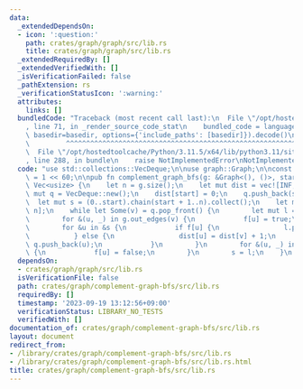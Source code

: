 ```yaml
---
data:
  _extendedDependsOn:
  - icon: ':question:'
    path: crates/graph/graph/src/lib.rs
    title: crates/graph/graph/src/lib.rs
  _extendedRequiredBy: []
  _extendedVerifiedWith: []
  _isVerificationFailed: false
  _pathExtension: rs
  _verificationStatusIcon: ':warning:'
  attributes:
    links: []
  bundledCode: "Traceback (most recent call last):\n  File \"/opt/hostedtoolcache/Python/3.11.5/x64/lib/python3.11/site-packages/onlinejudge_verify/documentation/build.py\"\
    , line 71, in _render_source_code_stat\n    bundled_code = language.bundle(stat.path,\
    \ basedir=basedir, options={'include_paths': [basedir]}).decode()\n          \
    \         ^^^^^^^^^^^^^^^^^^^^^^^^^^^^^^^^^^^^^^^^^^^^^^^^^^^^^^^^^^^^^^^^^^^^^^^^^^^^^^^^^\n\
    \  File \"/opt/hostedtoolcache/Python/3.11.5/x64/lib/python3.11/site-packages/onlinejudge_verify/languages/rust.py\"\
    , line 288, in bundle\n    raise NotImplementedError\nNotImplementedError\n"
  code: "use std::collections::VecDeque;\n\nuse graph::Graph;\n\nconst INF: usize\
    \ = 1 << 60;\n\npub fn complement_graph_bfs(g: &Graph<(), ()>, start: usize) ->\
    \ Vec<usize> {\n    let n = g.size();\n    let mut dist = vec![INF; n];\n    let\
    \ mut q = VecDeque::new();\n    dist[start] = 0;\n    q.push_back(start);\n  \
    \  let mut s = (0..start).chain(start + 1..n).collect();\n    let mut f = vec![false;\
    \ n];\n    while let Some(v) = q.pop_front() {\n        let mut l = vec![];\n\
    \        for &(u, _) in g.out_edges(v) {\n            f[u] = true;\n        }\n\
    \        for &u in &s {\n            if f[u] {\n                l.push(u);\n \
    \           } else {\n                dist[u] = dist[v] + 1;\n               \
    \ q.push_back(u);\n            }\n        }\n        for &(u, _) in g.out_edges(v)\
    \ {\n            f[u] = false;\n        }\n        s = l;\n    }\n    dist\n}\n"
  dependsOn:
  - crates/graph/graph/src/lib.rs
  isVerificationFile: false
  path: crates/graph/complement-graph-bfs/src/lib.rs
  requiredBy: []
  timestamp: '2023-09-19 13:12:56+09:00'
  verificationStatus: LIBRARY_NO_TESTS
  verifiedWith: []
documentation_of: crates/graph/complement-graph-bfs/src/lib.rs
layout: document
redirect_from:
- /library/crates/graph/complement-graph-bfs/src/lib.rs
- /library/crates/graph/complement-graph-bfs/src/lib.rs.html
title: crates/graph/complement-graph-bfs/src/lib.rs
---
```

